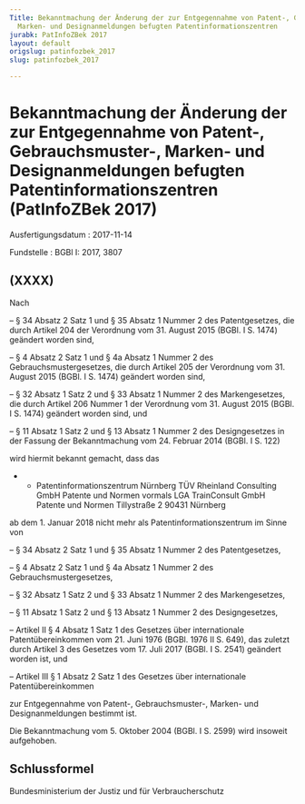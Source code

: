 ```yaml
---
Title: Bekanntmachung der Änderung der zur Entgegennahme von Patent-, Gebrauchsmuster-,
  Marken- und Designanmeldungen befugten Patentinformationszentren
jurabk: PatInfoZBek 2017
layout: default
origslug: patinfozbek_2017
slug: patinfozbek_2017

---
```


# Bekanntmachung der Änderung der zur Entgegennahme von Patent-, Gebrauchsmuster-, Marken- und Designanmeldungen befugten Patentinformationszentren (PatInfoZBek 2017)

Ausfertigungsdatum
:   2017-11-14

Fundstelle
:   BGBl I: 2017, 3807


## (XXXX)

Nach

–   § 34 Absatz 2 Satz 1 und § 35 Absatz 1 Nummer 2 des Patentgesetzes, die durch Artikel 204 der Verordnung vom 31. August 2015 (BGBl. I S. 1474) geändert worden sind,


–   § 4 Absatz 2 Satz 1 und § 4a Absatz 1 Nummer 2 des Gebrauchsmustergesetzes, die durch Artikel 205 der Verordnung vom 31. August 2015 (BGBl. I S. 1474) geändert worden sind,


–   § 32 Absatz 1 Satz 2 und § 33 Absatz 1 Nummer 2 des Markengesetzes, die durch Artikel 206 Nummer 1 der Verordnung vom 31. August 2015 (BGBl. I S. 1474) geändert worden sind, und


–   § 11 Absatz 1 Satz 2 und § 13 Absatz 1 Nummer 2 des Designgesetzes in der Fassung der Bekanntmachung vom 24. Februar 2014 (BGBl. I S. 122)



wird hiermit bekannt gemacht, dass das

*    *   Patentinformationszentrum Nürnberg
        TÜV Rheinland Consulting GmbH
        Patente und Normen
        vormals
        LGA TrainConsult GmbH
        Patente und Normen
        Tillystraße 2
        90431 Nürnberg



ab dem 1. Januar 2018 nicht mehr als Patentinformationszentrum im Sinne von

–   § 34 Absatz 2 Satz 1 und § 35 Absatz 1 Nummer 2 des Patentgesetzes,


–   § 4 Absatz 2 Satz 1 und § 4a Absatz 1 Nummer 2 des Gebrauchsmustergesetzes,


–   § 32 Absatz 1 Satz 2 und § 33 Absatz 1 Nummer 2 des Markengesetzes,


–   § 11 Absatz 1 Satz 2 und § 13 Absatz 1 Nummer 2 des Designgesetzes,


–   Artikel II § 4 Absatz 1 Satz 1 des Gesetzes über internationale Patentübereinkommen vom 21. Juni 1976 (BGBl. 1976 II S. 649), das zuletzt durch Artikel 3 des Gesetzes vom 17. Juli 2017 (BGBl. I S. 2541) geändert worden ist, und


–   Artikel III § 1 Absatz 2 Satz 1 des Gesetzes über internationale Patentübereinkommen



zur Entgegennahme von Patent-, Gebrauchsmuster-, Marken- und Designanmeldungen bestimmt ist.

Die Bekanntmachung vom 5. Oktober 2004 (BGBl. I S. 2599) wird insoweit aufgehoben.


## Schlussformel

Bundesministerium der Justiz und für Verbraucherschutz

